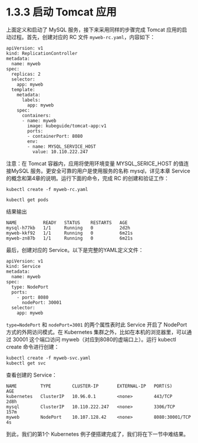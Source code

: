 # 1.3.3 启动 Tomcat 应用

上面定义和启动了 MySQL 服务，接下来采用同样的步骤完成 Tomcat 应用的启动过程。首先，创建对应的 RC 文件 `myweb-rc.yaml`，内容如下：
```
apiVersion: v1
kind: ReplicationController
metadata:
  name: myweb
spec:
  replicas: 2
  selector:
    app: myweb
  template:
    metadata:
      labels:
        app: myweb
    spec:
      containers:
      - name: myweb
        image: kubeguide/tomcat-app:v1
        ports:
        - containerPort: 8080
        env:
        - name: MYSQL_SERVICE_HOST
          value: 10.110.222.247
```


注意：在 Tomcat 容器内，应用将使用环境变量 MYSQL_SERICE_HOST 的值连接MySQL 服务。更安全可靠的用户是使用服务的名称 mysql，详见本章 Service 的概念和第4章的说明。运行下面的命令，完成 RC 的创建和验证工作：
```
kubectl create -f myweb-rc.yaml

kubectl get pods
```

结果输出
```
NAME          READY   STATUS    RESTARTS   AGE
mysql-h77kb   1/1     Running   0          2d2h
myweb-kkf92   1/1     Running   0          6m21s
myweb-zn87b   1/1     Running   0          6m21s
```

最后，创建对应的 Service。以下是完整的YAML定义文件：
```
apiVersion: v1
kind: Service
metadata:
  name: myweb
spec:
  type: NodePort
  ports:
    - port: 8080
      nodePort: 30001
  selector:
    app: myweb
```

`type=NodePort` 和 `nodePort=3001` 的两个属性表时此 Service 开启了 NodePort 方式的外网访问模式。在 Kubernetes 集群之外，比如在本机的浏览器里，可以通过 30001 这个端口访问 myweb（对应到8080的虚端口上）。运行 kubectl create 命令进行创建：
```
kubectl create -f myweb-svc.yaml 
kubectl get svc
```

查看创建的 Service：
```
NAME         TYPE        CLUSTER-IP       EXTERNAL-IP   PORT(S)          AGE
kubernetes   ClusterIP   10.96.0.1        <none>        443/TCP          2d8h
mysql        ClusterIP   10.110.222.247   <none>        3306/TCP         157m
myweb        NodePort    10.107.128.42    <none>        8080:30001/TCP   4s
```

到此，我们的第1个 Kubernetes 例子便搭建完成了，我们将在下一节中难结果。
